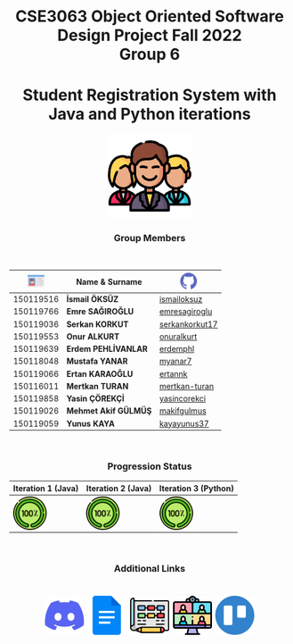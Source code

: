 <div align="center" >

# **CSE3063 Object Oriented Software Design Project Fall 2022 <br>Group 6** 
# **Student Registration System with Java and Python iterations**

<img src="/CSE3063-Object-Oriented-Software-Design/icons/man.png" width="150">

<br>

### **Group Members**
<br>

|<img src="/CSE3063-Object-Oriented-Software-Design/icons/card.png" width="30">   | Name & Surname  |<img src="/CSE3063-Object-Oriented-Software-Design/icons/github.png" width="30">|
|---|---|---|
|150119516   |**İsmail ÖKSÜZ**   |<a href="https://github.com/ismailoksuz/">ismailoksuz</a>|
|150119766   |**Emre SAĞIROĞLU**   |<a href="https://github.com/emresagiroglu/">emresagiroglu</a>|
|150119036   |**Serkan KORKUT**   |<a href="https://github.com/serkankorkut17/">serkankorkut17</a>|
|150119553   |**Onur ALKURT**   |<a href="https://github.com/onuralkurt/">onuralkurt</a>|
|150119639   |**Erdem PEHLİVANLAR**   |<a href="https://github.com/erdemphl/">erdemphl</a>|
|150118048   |**Mustafa YANAR**   |<a href="https://github.com/myanar7/">myanar7</a>|
|150119066   |**Ertan KARAOĞLU**   |<a href="https://github.com/ertannk/">ertannk</a>|
|150116011   |**Mertkan TURAN**   |<a href="https://github.com/mertkan-turan/">mertkan-turan</a>|
|150119858   |**Yasin ÇÖREKÇİ**   |<a href="https://github.com/yasincorekci/">yasincorekci</a>|
|150119026   |**Mehmet Akif GÜLMÜŞ**   |<a href="https://github.com/makifgulmus/">makifgulmus</a>|
|150119059   |**Yunus KAYA**   |<a href="https://github.com/kayayunus37/">kayayunus37</a>|

</div>
<div align="center" >
<br>

### **Progression Status**


|Iteration 1 (Java)|Iteration 2 (Java)|Iteration 3 (Python)|
|---|---|---|
|<img align="center" src=/CSE3063-Object-Oriented-Software-Design/icons/completed.png height="60"/>|<img align="center" src=/CSE3063-Object-Oriented-Software-Design/icons/completed.png height="60"/>|<img align="center" src=/CSE3063-Object-Oriented-Software-Design/icons/completed.png height="60"/>|

</div>
<div align="center">
<br>

### **Additional Links**
<h1 align="center">
<a href="https://discord.gg/fa8y4F65v9" target="blank"><img align="center" alt="Discord" src=/CSE3063-Object-Oriented-Software-Design/icons/discord.png height="70"/></a>
<a href="https://docs.google.com/" target="blank"><img align="center" alt="Google Docs" src=/CSE3063-Object-Oriented-Software-Design/icons/google-docs.png height="70"/></a>
<a href="https://app.diagrams.net//" target="blank"><img align="center" alt="Draw IO" src=/CSE3063-Object-Oriented-Software-Design/icons/diagram.png height="70"/></a>
<a href="https://doodle.com/en//" target="blank"><img align="center" alt="Doodle" src=/CSE3063-Object-Oriented-Software-Design/icons/meeting.png height="70"/></a>
<a href="https://trello.com/b/Bx3LmrmP/cse3063f22p1grp6iteration-3" target="blank"><img align="center" alt="Kanban Board" src=/CSE3063-Object-Oriented-Software-Design/icons/trello.png height="70"/></a>
</h1>


</div>
